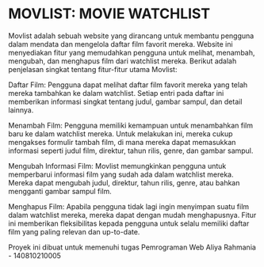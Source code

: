 # MOVLIST: MOVIE WATCHLIST

Movlist adalah sebuah website yang dirancang untuk membantu pengguna dalam mendata dan mengelola daftar film favorit mereka. Website ini menyediakan fitur yang memudahkan pengguna untuk melihat, menambah, mengubah, dan menghapus film dari watchlist mereka. Berikut adalah penjelasan singkat tentang fitur-fitur utama Movlist:

Daftar Film: Pengguna dapat melihat daftar film favorit mereka yang telah mereka tambahkan ke dalam watchlist. Setiap entri pada daftar ini memberikan informasi singkat tentang judul, gambar sampul, dan detail lainnya.

Menambah Film: Pengguna memiliki kemampuan untuk menambahkan film baru ke dalam watchlist mereka. Untuk melakukan ini, mereka cukup mengakses formulir tambah film, di mana mereka dapat memasukkan informasi seperti judul film, direktur, tahun rilis, genre, dan gambar sampul.

Mengubah Informasi Film: Movlist memungkinkan pengguna untuk memperbarui informasi film yang sudah ada dalam watchlist mereka. Mereka dapat mengubah judul, direktur, tahun rilis, genre, atau bahkan mengganti gambar sampul film.

Menghapus Film: Apabila pengguna tidak lagi ingin menyimpan suatu film dalam watchlist mereka, mereka dapat dengan mudah menghapusnya. Fitur ini memberikan fleksibilitas kepada pengguna untuk selalu memiliki daftar film yang paling relevan dan up-to-date.

Proyek ini dibuat untuk memenuhi tugas Pemrograman Web
Aliya Rahmania - 140810210005
